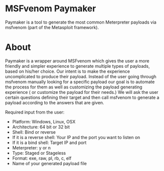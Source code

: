 # MSFvenom Paymaker
 
Paymaker is a tool to generate the most common Meterpreter payloads via msfvenom (part of the Metasploit framework).
 

# About
Paymaker is a wrapper around MSFvenom which gives the user a more friendly and simpler experience to generate multiple types of payloads, based on his/her choice. Our intent is to make the experience uncomplicated to produce their payload.
Instead of the user going through msfvenom manually looking for a specific payload our goal is to automate the process for them as well as customizing the payload generating experience ( or customize the payload for their needs.)  We will ask the user certain questions defining their target and then call msfvenom to generate a payload according to the answers that are given.
 
Required input from the user: 
* Platform: Windows, Linux, OSX
* Architecture: 64 bit or 32 bit
* Shell: Bind or reverse
* If it is a reverse shell: Your IP and the port you want to listen on
* If it is a bind shell: Target IP and port
* Meterpreter: y or n
* Type: Staged or Stageless
* Format: exe, raw, pl, rb, c, elf
* Name of your generated payload file
 
